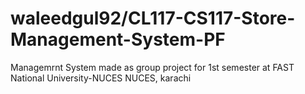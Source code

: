 # waleedgul92/CL117-CS117-Store-Management-System-PF
 Managemrnt System made as group project for 1st semester at FAST National University-NUCES NUCES, karachi
